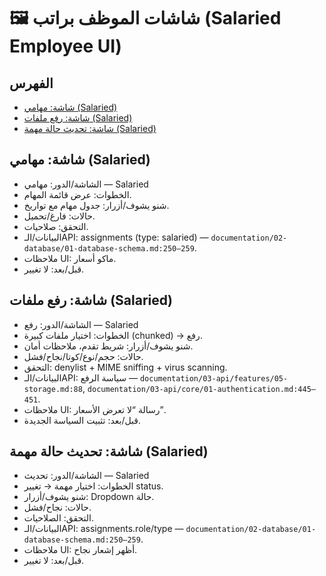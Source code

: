 # 🖼️ شاشات الموظف براتب (Salaried Employee UI)

## الفهرس
- [شاشة: مهامي (Salaried)](#شاشة-مهامي-salaried)
- [شاشة: رفع ملفات (Salaried)](#شاشة-رفع-ملفات-salaried)
- [شاشة: تحديث حالة مهمة (Salaried)](#شاشة-تحديث-حالة-مهمة-salaried)

## شاشة: مهامي (Salaried)
- الشاشة/الدور: مهامي — Salaried
- الخطوات: عرض قائمة المهام.
- شنو يشوف/أزرار: جدول مهام مع تواريخ.
- حالات: فارغ/تحميل.
- التحقق: صلاحيات.
- البيانات/الـAPI: assignments (type: salaried) — `documentation/02-database/01-database-schema.md:250–259`.
- ملاحظات UI: ماكو أسعار.
- قبل/بعد: لا تغيير.

## شاشة: رفع ملفات (Salaried)
- الشاشة/الدور: رفع — Salaried
- الخطوات: اختيار ملفات كبيرة (chunked) → رفع.
- شنو يشوف/أزرار: شريط تقدم، ملاحظات أمان.
- حالات: حجم/نوع/كوتا/نجاح/فشل.
- التحقق: denylist + MIME sniffing + virus scanning.
- البيانات/الـAPI: سياسة الرفع — `documentation/03-api/features/05-storage.md:88`, `documentation/03-api/core/01-authentication.md:445–451`.
- ملاحظات UI: رسالة “لا تعرض الأسعار”.
- قبل/بعد: تثبيت السياسة الجديدة.

## شاشة: تحديث حالة مهمة (Salaried)
- الشاشة/الدور: تحديث — Salaried
- الخطوات: اختيار مهمة → تغيير status.
- شنو يشوف/أزرار: Dropdown حالة.
- حالات: نجاح/فشل.
- التحقق: الصلاحيات.
- البيانات/الـAPI: assignments.role/type — `documentation/02-database/01-database-schema.md:250–259`.
- ملاحظات UI: أظهر إشعار نجاح.
- قبل/بعد: لا تغيير.
